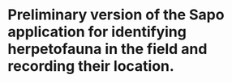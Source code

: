 # Preliminary version of the Sapo application for identifying herpetofauna in the field and recording their location.

